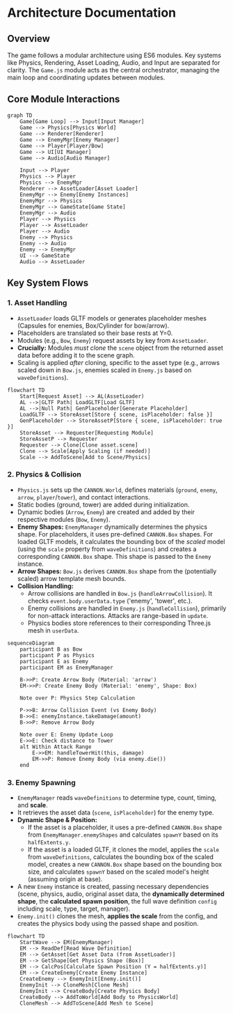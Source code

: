 # Architecture Documentation

## Overview
The game follows a modular architecture using ES6 modules. Key systems like Physics, Rendering, Asset Loading, Audio, and Input are separated for clarity. The `Game.js` module acts as the central orchestrator, managing the main loop and coordinating updates between modules.

## Core Module Interactions

```mermaid
graph TD
    Game[Game Loop] --> Input[Input Manager]
    Game --> Physics[Physics World]
    Game --> Renderer[Renderer]
    Game --> EnemyMgr[Enemy Manager]
    Game --> Player[Player/Bow]
    Game --> UI[UI Manager]
    Game --> Audio[Audio Manager]

    Input --> Player
    Physics --> Player
    Physics --> EnemyMgr
    Renderer --> AssetLoader[Asset Loader]
    EnemyMgr --> Enemy[Enemy Instances]
    EnemyMgr --> Physics
    EnemyMgr --> GameState[Game State]
    EnemyMgr --> Audio
    Player --> Physics
    Player --> AssetLoader
    Player --> Audio
    Enemy --> Physics
    Enemy --> Audio
    Enemy --> EnemyMgr
    UI --> GameState
    Audio --> AssetLoader
```

## Key System Flows

### 1. Asset Handling
- `AssetLoader` loads GLTF models or generates placeholder meshes (Capsules for enemies, Box/Cylinder for bow/arrow).
- Placeholders are translated so their base rests at Y=0.
- Modules (e.g., `Bow`, `Enemy`) request assets by key from `AssetLoader`.
- **Crucially:** Modules *must clone* the `scene` object from the returned asset data before adding it to the scene graph.
- Scaling is applied *after* cloning, specific to the asset type (e.g., arrows scaled down in `Bow.js`, enemies scaled in `Enemy.js` based on `waveDefinitions`).

```mermaid
flowchart TD
    Start[Request Asset] --> AL(AssetLoader)
    AL -->|GLTF Path| LoadGLTF[Load GLTF]
    AL -->|Null Path| GenPlaceholder[Generate Placeholder]
    LoadGLTF --> StoreAsset[Store { scene, isPlaceholder: false }]
    GenPlaceholder --> StoreAssetP[Store { scene, isPlaceholder: true }]
    StoreAsset --> Requester[Requesting Module]
    StoreAssetP --> Requester
    Requester --> Clone[Clone asset.scene]
    Clone --> Scale[Apply Scaling (if needed)]
    Scale --> AddToScene[Add to Scene/Physics]
```

### 2. Physics & Collision
- `Physics.js` sets up the `CANNON.World`, defines materials (`ground`, `enemy`, `arrow`, `player`/`tower`), and contact interactions.
- Static bodies (ground, tower) are added during initialization.
- Dynamic bodies (`Arrow`, `Enemy`) are created and added by their respective modules (`Bow`, `Enemy`).
- **Enemy Shapes:** `EnemyManager` dynamically determines the physics shape. For placeholders, it uses pre-defined `CANNON.Box` shapes. For loaded GLTF models, it calculates the bounding box of the *scaled* model (using the `scale` property from `waveDefinitions`) and creates a corresponding `CANNON.Box` shape. This shape is passed to the `Enemy` instance.
- **Arrow Shapes:** `Bow.js` derives `CANNON.Box` shape from the (potentially scaled) arrow template mesh bounds.
- **Collision Handling:**
    - Arrow collisions are handled in `Bow.js` (`handleArrowCollision`). It checks `event.body.userData.type` ('enemy', 'tower', etc.).
    - Enemy collisions are handled in `Enemy.js` (`handleCollision`), primarily for non-attack interactions. Attacks are range-based in `update`.
    - Physics bodies store references to their corresponding Three.js mesh in `userData`.

```mermaid
sequenceDiagram
    participant B as Bow
    participant P as Physics
    participant E as Enemy
    participant EM as EnemyManager

    B->>P: Create Arrow Body (Material: 'arrow')
    EM->>P: Create Enemy Body (Material: 'enemy', Shape: Box)

    Note over P: Physics Step Calculation

    P->>B: Arrow Collision Event (vs Enemy Body)
    B->>E: enemyInstance.takeDamage(amount)
    B->>P: Remove Arrow Body

    Note over E: Enemy Update Loop
    E->>E: Check distance to Tower
    alt Within Attack Range
        E->>EM: handleTowerHit(this, damage)
        EM->>P: Remove Enemy Body (via enemy.die())
    end
```

### 3. Enemy Spawning
- `EnemyManager` reads `waveDefinitions` to determine type, count, timing, and **scale**.
- It retrieves the asset data (`scene`, `isPlaceholder`) for the enemy type.
- **Dynamic Shape & Position:**
    - If the asset is a placeholder, it uses a pre-defined `CANNON.Box` shape from `EnemyManager.enemyShapes` and calculates `spawnY` based on its `halfExtents.y`.
    - If the asset is a loaded GLTF, it clones the model, applies the `scale` from `waveDefinitions`, calculates the bounding box of the scaled model, creates a new `CANNON.Box` shape based on the bounding box size, and calculates `spawnY` based on the scaled model's height (assuming origin at base).
- A new `Enemy` instance is created, passing necessary dependencies (scene, physics, audio, original asset data, the **dynamically determined shape**, the **calculated spawn position**, the full wave definition `config` including scale, type, target, manager).
- `Enemy.init()` clones the mesh, **applies the scale** from the config, and creates the physics body using the passed shape and position.

```mermaid
flowchart TD
    StartWave --> EM(EnemyManager)
    EM --> ReadDef[Read Wave Definition]
    EM --> GetAsset[Get Asset Data (from AssetLoader)]
    EM --> GetShape[Get Physics Shape (Box)]
    EM --> CalcPos[Calculate Spawn Position (Y = halfExtents.y)]
    EM --> CreateEnemy[Create Enemy Instance]
    CreateEnemy --> EnemyInit[Enemy.init()]
    EnemyInit --> CloneMesh[Clone Mesh]
    EnemyInit --> CreateBody[Create Physics Body]
    CreateBody --> AddToWorld[Add Body to PhysicsWorld]
    CloneMesh --> AddToScene[Add Mesh to Scene]
